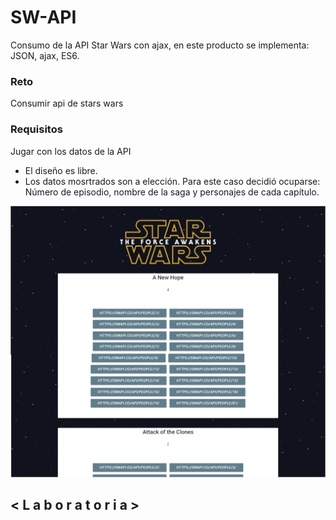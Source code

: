 # SW-API
Consumo de la API Star Wars con ajax, en este producto se implementa: JSON, ajax, ES6.

### Reto 
Consumir api de stars wars 

### Requisitos 
Jugar con los datos de la API

- El diseño es libre.
- Los datos mosrtrados son a elección. Para este caso decidió ocuparse: Número de episodio, nombre de la saga y personajes de cada capítulo.

![page](https://raw.githubusercontent.com/velvetcerise/SW-API/master/assets/images/sw-api.png)


##  < L a b o r a t o r i a >
